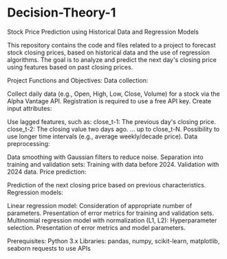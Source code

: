 # Decision-Theory-1
Stock Price Prediction using Historical Data and Regression Models

This repository contains the code and files related to a project to forecast stock closing prices, based on historical data and the use of regression algorithms. 
The goal is to analyze and predict the next day's closing price using features based on past closing prices.


Project Functions and Objectives:
Data collection:

Collect daily data (e.g., Open, High, Low, Close, Volume) for a stock via the Alpha Vantage API.
Registration is required to use a free API key.
Create input attributes:

Use lagged features, such as:
close_t-1: The previous day's closing price.
close_t-2: The closing value two days ago.
... up to close_t-N.
Possibility to use longer time intervals (e.g., average weekly/decade price).
Data preprocessing:

Data smoothing with Gaussian filters to reduce noise.
Separation into training and validation sets:
Training with data before 2024.
Validation with 2024 data.
Price prediction:

Prediction of the next closing price based on previous characteristics.
Regression models:

Linear regression model:
Consideration of appropriate number of parameters.
Presentation of error metrics for training and validation sets.
Multinomial regression model with normalization (L1, L2):
Hyperparameter selection.
Presentation of error metrics and model parameters.

Prerequisites:
Python 3.x
Libraries:
pandas, numpy, scikit-learn, matplotlib, seaborn
requests to use APIs

